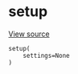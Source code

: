 # setup

<!-- Insert buttons and diff -->




<a target="_blank" href="https://charlesfrye.gitbook.io/docs-box/ref/sdk/wandb_setup.py">View source</a>





<pre><code>setup(
    settings=None
)</code></pre>



<!-- Placeholder for "Used in" -->
